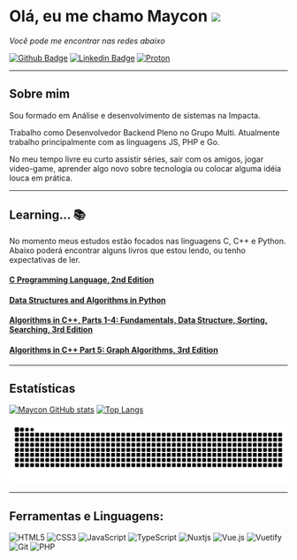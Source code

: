 # Olá, eu me chamo Maycon <img src="https://github.com/TheDudeThatCode/TheDudeThatCode/blob/master/Assets/Hi.gif" width="25px">

*Você pode me encontrar nas redes abaixo*

[![Github Badge](https://img.shields.io/badge/-Github-000?style=for-the-badge&logo=Github&logoColor=white&link=https://github.com/mayconreis)](https://github.com/reix-m)
[![Linkedin Badge](https://img.shields.io/badge/-LinkedIn-blue?style=for-the-badge&logo=Linkedin&logoColor=white&link=https://www.linkedin.com/in/maycon-rjesus//)](https://www.linkedin.com/in/maycon-rjesus//)
[![Proton](https://shields.io/badge/Proton-003B5C?style=for-the-badge&logo=proton&logoColor=white)](mailto:reix-m@pm.me)

---

## Sobre mim
Sou formado em Análise e desenvolvimento de sistemas na Impacta.

Trabalho como Desenvolvedor Backend Pleno no Grupo Multi. Atualmente trabalho principalmente com as linguagens JS, PHP e Go.

No meu tempo livre eu curto assistir séries, sair com os amigos, jogar video-game, aprender algo novo sobre tecnologia ou colocar alguma idéia louca em prática.

---

## Learning... :books:
No momento meus estudos estão focados nas linguagens C, C++ e Python.
Abaixo poderá encontrar alguns livros que estou lendo, ou tenho expectativas de ler.

#### [C Programming Language, 2nd Edition](https://www.amazon.com/Programming-Language-2nd-Brian-Kernighan/dp/0131103628)
#### [Data Structures and Algorithms in Python](https://www.amazon.com/Structures-Algorithms-Python-Michael-Goodrich/dp/1118290275/)
#### [Algorithms in C++, Parts 1-4: Fundamentals, Data Structure, Sorting, Searching, 3rd Edition](https://www.amazon.com/Algorithms-Parts-1-4-Fundamentals-Structure/dp/0201350882/)
#### [Algorithms in C++ Part 5: Graph Algorithms, 3rd Edition](https://www.amazon.com/Algorithms-Part-Graph-3rd-Pt-5/dp/0201361183/)

---

## Estatísticas

[![Maycon GitHub stats](https://github-readme-stats.vercel.app/api?username=reix-m&show_icons=true&theme=transparent)](https://github.com/reix-m)
[![Top Langs](https://github-readme-stats.vercel.app/api/top-langs/?username=reix-m&show_icons=true&theme=transparent&layout=compact)](https://github.com/reix-m)

![Snake animation](https://github.com/reix-m/reix-m/blob/output/github-contribution-grid-snake.svg)

---

## Ferramentas e Linguagens:
![HTML5](https://img.shields.io/badge/html5-%23E34F26.svg?style=for-the-badge&logo=html5&logoColor=white)
![CSS3](https://img.shields.io/badge/css3-%231572B6.svg?style=for-the-badge&logo=css3&logoColor=white)
![JavaScript](https://img.shields.io/badge/javascript-%23323330.svg?style=for-the-badge&logo=javascript&logoColor=%23F7DF1E)
![TypeScript](https://img.shields.io/badge/typescript-%23007ACC.svg?style=for-the-badge&logo=typescript&logoColor=white)
![Nuxtjs](https://img.shields.io/badge/Nuxt-002E3B?style=for-the-badge&logo=nuxtdotjs&logoColor=#00DC82)
![Vue.js](https://img.shields.io/badge/vuejs-%2335495e.svg?style=for-the-badge&logo=vuedotjs&logoColor=%234FC08D)
![Vuetify](https://img.shields.io/badge/Vuetify-1867C0?style=for-the-badge&logo=vuetify&logoColor=AEDDFF)
![Git](https://img.shields.io/badge/git-%23F05033.svg?style=for-the-badge&logo=git&logoColor=white)
![PHP](https://img.shields.io/badge/php-%23777BB4.svg?style=for-the-badge&logo=php&logoColor=white)
